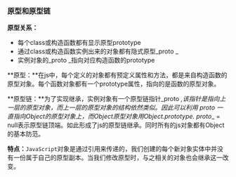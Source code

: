 ### 原型和原型链

**原型关系：**

- 每个class或构造函数都有显示原型prototype
- 通过class或构造函数实例出来的对象都有隐式原型_proto _
- 实例对象的_proto _指向对应构造函数的prototype

**原型：**在js中，每个定义的对象都有预定义属性和方法，都是来自构造函数的原型对象。每个函数对象都有一个prototype属性，指向的是函数的原型对象。

**原型链：**为了实现继承，实例对象有一个原型链指针_proto _,该指针是指向上一层的原型对象，而上一层的原型对象的结构依然类似。因此可以利用 _proto _一直指向Object的原型对象上，而Object原型对象用Object.prototype.__ proto__ = null表示原型链顶端。如此形成了js的原型链继承。同时所有的js对象都有Object的基本防范。

**特点：**`JavaScript`对象是通过引用来传递的，我们创建的每个新对象实体中并没有一份属于自己的原型副本。当我们修改原型时，与之相关的对象也会继承这一改变。